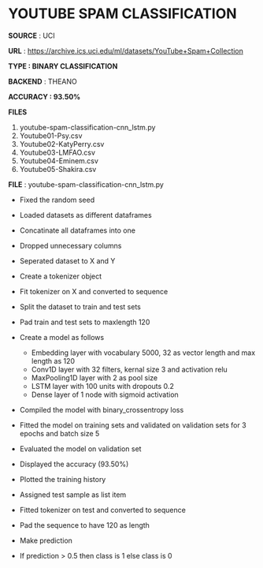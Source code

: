 # YOUTUBE SPAM CLASSIFICATION

**SOURCE** : UCI

**URL** : https://archive.ics.uci.edu/ml/datasets/YouTube+Spam+Collection

**TYPE : BINARY CLASSIFICATION**

**BACKEND** : THEANO

**ACCURACY : 93.50%**

**FILES**
 
 1. youtube-spam-classification-cnn_lstm.py
 2. Youtube01-Psy.csv
 3. Youtube02-KatyPerry.csv
 4. Youtube03-LMFAO.csv
 5. Youtube04-Eminem.csv
 6. Youtube05-Shakira.csv

**FILE** : youtube-spam-classification-cnn_lstm.py

 * Fixed the random seed 
 * Loaded datasets as different dataframes
 * Concatinate all dataframes into one
 * Dropped unnecessary columns
 * Seperated dataset to X and Y
 * Create a tokenizer object
 * Fit tokenizer on X and converted to sequence
 * Split the dataset to train and test sets
 * Pad train and test sets to maxlength 120
 * Create a model as follows
 	
    * Embedding layer with vocabulary 5000, 32 as vector length and max length as 120
    * Conv1D layer with 32 filters, kernal size 3 and activation relu
    * MaxPooling1D layer with 2 as pool size
    * LSTM layer with 100 units with dropouts 0.2
    * Dense layer of 1 node with sigmoid activation
 * Compiled the model with binary_crossentropy loss
 * Fitted the model on training sets and validated on validation sets for 3 epochs and batch size 5
 * Evaluated the model on validation set
 * Displayed the accuracy (93.50%)
 * Plotted the training history
 * Assigned test sample as list item
 * Fitted tokenizer on test and converted to sequence
 * Pad the sequence to have 120 as length
 * Make prediction
 * If prediction > 0.5 then class is 1 else class is 0
 